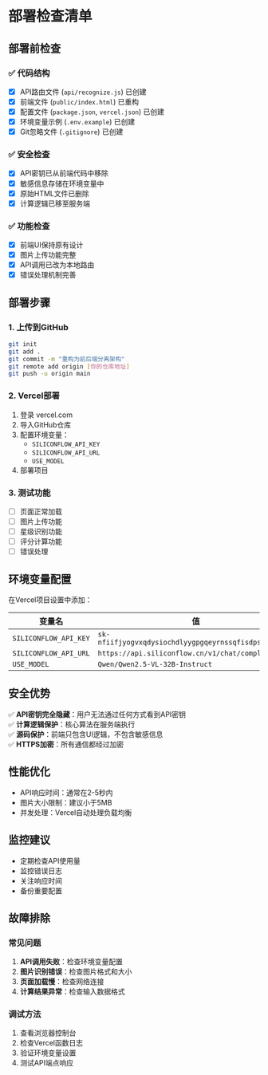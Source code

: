 # 部署检查清单

## 部署前检查

### ✅ 代码结构
- [x] API路由文件 (`api/recognize.js`) 已创建
- [x] 前端文件 (`public/index.html`) 已重构
- [x] 配置文件 (`package.json`, `vercel.json`) 已创建
- [x] 环境变量示例 (`.env.example`) 已创建
- [x] Git忽略文件 (`.gitignore`) 已创建

### ✅ 安全检查
- [x] API密钥已从前端代码中移除
- [x] 敏感信息存储在环境变量中
- [x] 原始HTML文件已删除
- [x] 计算逻辑已移至服务端

### ✅ 功能检查
- [x] 前端UI保持原有设计
- [x] 图片上传功能完整
- [x] API调用已改为本地路由
- [x] 错误处理机制完善

## 部署步骤

### 1. 上传到GitHub
```bash
git init
git add .
git commit -m "重构为前后端分离架构"
git remote add origin [你的仓库地址]
git push -u origin main
```

### 2. Vercel部署
1. 登录 vercel.com
2. 导入GitHub仓库
3. 配置环境变量：
   - `SILICONFLOW_API_KEY`
   - `SILICONFLOW_API_URL`
   - `USE_MODEL`
4. 部署项目

### 3. 测试功能
- [ ] 页面正常加载
- [ ] 图片上传功能
- [ ] 星级识别功能
- [ ] 评分计算功能
- [ ] 错误处理

## 环境变量配置

在Vercel项目设置中添加：

| 变量名 | 值 |
|--------|-----|
| `SILICONFLOW_API_KEY` | `sk-nfiifjyogvxqdysiochdlyygpgqeyrnssqfisdpsolkgwkxx` |
| `SILICONFLOW_API_URL` | `https://api.siliconflow.cn/v1/chat/completions` |
| `USE_MODEL` | `Qwen/Qwen2.5-VL-32B-Instruct` |

## 安全优势

✅ **API密钥完全隐藏**：用户无法通过任何方式看到API密钥  
✅ **计算逻辑保护**：核心算法在服务端执行  
✅ **源码保护**：前端只包含UI逻辑，不包含敏感信息  
✅ **HTTPS加密**：所有通信都经过加密  

## 性能优化

- API响应时间：通常在2-5秒内
- 图片大小限制：建议小于5MB
- 并发处理：Vercel自动处理负载均衡

## 监控建议

- 定期检查API使用量
- 监控错误日志
- 关注响应时间
- 备份重要配置

## 故障排除

### 常见问题
1. **API调用失败**：检查环境变量配置
2. **图片识别错误**：检查图片格式和大小
3. **页面加载慢**：检查网络连接
4. **计算结果异常**：检查输入数据格式

### 调试方法
1. 查看浏览器控制台
2. 检查Vercel函数日志
3. 验证环境变量设置
4. 测试API端点响应
